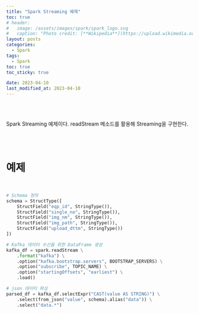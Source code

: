 ```yaml
---
title: "Spark Streaming 예제"
toc: true
# header:
#   image: /assets/images/spark/spark_logo.svg
#   caption: "Photo credit: [**Wikipedia**](https://upload.wikimedia.org/wikipedia/commons/f/f3/Apache_Spark_logo.svg)"
layout: posts
categories:
  - Spark
tags:
  - Spark
toc: true
toc_sticky: true

date: 2023-04-10
last_modified_at: 2023-04-10
---
```


<br><br>

Spark Streaming 예제이다. readStream 메소드를 활용해 Streaming을 구현한다.

<br><br>

# 예제

<br>


```python
# Schema 정의
schema = StructType([
    StructField("eqp_id", StringType()),
    StructField("single_no", StringType()),
    StructField("img_nm", StringType()),
    StructField("img_path", StringType()),
    StructField("upload_dttm", StringType())
])

# Kafka 데이터 수신을 위한 DataFrame 생성
kafka_df = spark.readStream \
    .format("kafka") \
    .option("kafka.bootstrap.servers", BOOTSTRAP_SERVERS) \
    .option("subscribe", TOPIC_NAME) \
    .option("startingOffsets", "earliest") \
    .load()

# json 데이터 파싱
parsed_df = kafka_df.selectExpr("CAST(value AS STRING)") \
    .select(from_json("value", schema).alias("data")) \
    .select("data.*")
```

<br><br>